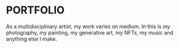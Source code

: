 # PORTFOLIO


As a multidisciplinary artist, my work varies on medium.
In this is my photography, my painting, my generative art, my NFTs, my music and anything else I make.

